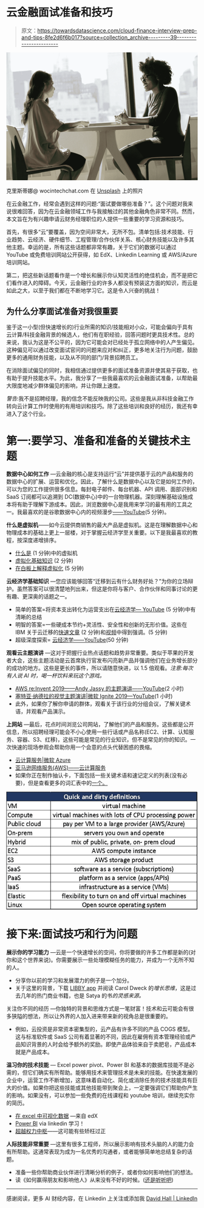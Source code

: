 # 云金融面试准备和技巧

> 原文：<https://towardsdatascience.com/cloud-finance-interview-prep-and-tips-8fe2d6f6b017?source=collection_archive---------39----------------------->

![](img/78face1452c2f2c66163451c408e62fb.png)

克里斯蒂娜@ wocintechchat.com 在 [Unsplash](https://unsplash.com/s/photos/interview?utm_source=unsplash&utm_medium=referral&utm_content=creditCopyText) 上的照片

在云金融工作，经常会遇到这样的问题:“面试要做哪些准备？”。这个问题对我来说很难回答，因为在云金融领域工作与我接触过的其他金融角色非常不同。然而，本文旨在为有兴趣申请云财务经理职位的人提供一些重要的学习资源和技巧。

首先，有很多“云”要覆盖，因为空间非常大，无所不包。清单包括:技术技能、行业趋势、云经济、硬件细节、工程管理/合作伙伴关系、核心财务技能以及许多其他主题。幸运的是，所有这些话题都非常有趣，关于它们的数据可以通过 YouTube 或免费培训网站公开获得，如 EdX、Linkedin Learning 或 AWS/Azure 培训网站。

第二，把这些新话题看作是一个增长和展示你认知灵活性的绝佳机会，而不是把它们看作进入的障碍。今天，云金融行业的许多人都没有预装这方面的知识，而云是如此之大，以至于我们都在不断地学习它。这是令人兴奋的挑战！

## 为什么分享面试准备对我很重要

鉴于这一小型(但快速增长的)行业所需的知识/技能相对小众，可能会偏向于具有云计算/科技金融背景的候选人，他们有在职经验，回答问题时更具技术性。总的来说，我认为这是不公平的，因为它可能会对已经处于孤立网络中的人产生偏见。这种偏见可以通过改变面试官问的问题来应对和纠正，更多地关注行为问题，鼓励更多的通用财务技能，以及从不同的部门/背景招聘员工。

在消除面试偏见的同时，我相信通过提供更多的面试准备资源并使其易于获取，也有助于提升技能水平。为此，我分享了一些我最喜欢的云金融面试准备，以帮助最大限度地减少群体偏见的影响，并让你跟上速度。

*警告*:我不是招聘经理，我的信念不能反映我的公司。这些是我从非科技金融工作转向云计算工作时使用的有用培训和技巧。除了这些培训和良好的经历，我还有幸进入了这个行业。

# 第一:要学习、准备和准备的关键技术主题

**数据中心如何工作** —云金融的核心是支持运行“云”并提供基于云的产品和服务的数据中心的扩展、运营和优化。因此，了解什么是数据中心以及它是如何工作的，可以为您的工作提供很多信息。每封电子邮件、每台机器、API 调用、面部识别和 SaaS 订阅都可以追溯到 DC(数据中心)中的一台物理机器。深刻理解基础设施成本将有助于理解下游成本。因此，浏览数据中心是我用来学习的最有用的工具之一。我最喜欢的是谷歌数据中心内的视频漫步[——YouTube](https://www.youtube.com/watch?v=XZmGGAbHqa0)(5 分钟)。

**什么是虚拟机**——如今云提供商销售的最大产品是虚拟机。这是在理解数据中心和物理成本的基础上更上一层楼，对于掌握云经济学至关重要。以下是我最喜欢的教程，按深度递增排序。

*   [什么是](https://www.youtube.com/watch?v=N5gworNCJuY) (1 分钟)中的虚拟机
*   [虚拟化基础知识](https://www.youtube.com/watch?v=2v_3f_jjLL4) (2 分钟)
*   [在白板上解释虚拟化](https://www.youtube.com/watch?v=FZR0rG3HKIk&t=257s) (5 分钟)

**云经济学基础知识** —您应该能够回答“迁移到云有什么财务好处？”为你的立场辩护。虽然答案可以很清楚地列出来，但这是你将与客户、合作伙伴和同事讨论的更有趣、更深奥的话题之一。

*   简单的答案=将资本支出转化为运营支出在[云经济学— YouTube](https://www.youtube.com/watch?v=kUNBx1MTwxw) (5 分钟)中有清晰的总结
*   明智的答案=一些硬成本节约+灵活性、安全性和创新的无形价值。这些在 IBM 关于云迁移的[快速文章](https://cloudacademy.com/blog/financial-benefits-of-cloud-migration/) (2 分钟)和[视频](https://www.youtube.com/watch?v=yWByEVB0VJE)中得到强调。(5 分钟)
*   超级深度探索= [云经济学——YouTube](https://www.youtube.com/watch?v=kUNBx1MTwxw)(50 分钟)

**观看云主题演讲** —这对于把握行业热点话题和趋势非常重要。类似于苹果的开发者大会，这些主题活动是云首席执行官发布闪亮新产品并强调他们在业务增长部分的成功的地方。这些是更长的事件，所以请随意快进，以 1.5 倍观看。*注意:每次有人说 AI 时，喝一杯饮料来玩这个游戏。*

*   [AWS re:Invent 2019——Andy Jassy 的主题演讲——YouTube](https://www.youtube.com/watch?v=7-31KgImGgU)(2 小时)
*   [塞特亚·纳德拉的视觉主题演讲|微软 Ignite 2019—YouTube](https://www.youtube.com/watch?v=jnUiJi4hts4)(1 小时)
*   此外，如果你了解你申请的群体，观看关于该行业的分组会议，了解关键术语，并观看产品演示。

**上网站** —最后，花点时间浏览公司网站，了解他们的产品和服务。这些都是公开信息，所以招聘经理可能会不小心使用一些行话或产品名称(EC2、计算、认知服务、容器、S3、红移)，这些可能是常见的行业知识，但不是常见的你的知识。一次快速的现场参观会帮助你用一个会意的点头代替困惑的畏缩。

*   [云计算服务|微软 Azure](https://azure.microsoft.com/en-us/)
*   [亚马逊网络服务(AWS)——云计算服务](https://aws.amazon.com/)
*   如果你正在制作抽认卡，下面包括一些关键术语和速记定义的列表(没有必要)，但是查看更多的词汇表中的[一个。](https://solutionsreview.com/cloud-platforms/glossary/)

![](img/78e77cf86f8a9ce52f61e77b16a6502b.png)

# 接下来:面试技巧和行为问题

**展示你的学习能力** —云是一个快速增长的空间，你将要做的许多工作都是新的(对你和这个世界来说)。你需要展示一些处理模糊任务的能力，并成为一个无所不知的人。

*   分享你以前的学习和发展潜力的例子是一个加分。
*   关于这里的背景，下载 [LIBBY app](https://libbyapp.com/welcome) 并阅读 Carol Dweck 的*增长思维*，这是过去几年的热门商业书籍，也是 Satya 的书*的灵感来源。*

关注你不同的经历 —你独特的背景和思维方式是一笔财富！技术和云可能会有很多狭隘的想法，所以让外界的人加入进来带来新的视角总是很重要的。

*   例如，云投资是非常资本密集型的，云产品有许多不同的产品 COGS 模型。这与标准软件或 SaaS 公司有着显著的不同，因此在雇佣有资本管理经验或产品知识背景的人时会给予额外的奖励。即使产品体验来自于卖肥皂，产品成本就是产品成本。

**温习你的技术技能** — Excel power pivot、Power BI 和基本的数据库技能不是必需的，但它们确实有所帮助。能够用技术来管理技术是未来的技能。在快速发展的企业中，运营工作不断增加，这意味着自动化、简化或消除任务的技术技能具有巨大的价值。如果你把这些技能或其他技能带到聚会上，一定要强调它们帮助你产生的影响。如果没有，可以参加一些免费的在线课程和 youtube 培训，继续充实你的简历。

*   [在 excel 中可视化数据](https://www.edx.org/course/analyzing-and-visualizing-data-with-excel-2) —来自 edX
*   [Power BI](https://www.linkedin.com/learning/power-bi-essential-training-3/create-rich-interactive-reports-with-power-bi?autoplay=true&trk=learning-course_table-of-contents_video&upsellOrderOrigin=aff_src.aff-lilpar_c.partners_pkw.1238999_plc.Digital%20Defynd%20-%20LinkedIn%20Learning_pcrid.449670_learning) via linkedin 学习！
*   [超越权力中枢](https://www.youtube.com/watch?v=CjSm5sI3z8o)——这可能有些矫枉过正

**人际技能非常重要** —这里有很多工程师，所以展示影响有技术头脑的人的能力会有所帮助。这通常表现为成为一名优秀的沟通者，或者能够简单地总结复杂的话题。

*   准备一些你帮助商业伙伴进行清晰分析的例子，或者你如何影响他们的想法。
*   读《如何赢得朋友和影响他人》从来没有不好的时候。([还是听听吧](https://www.youtube.com/watch?v=63oDXrAtWtU))

____

感谢阅读，更多 AI 财经内容，在 Linkedin 上关注或添加我 [David Hall | LinkedIn](https://www.linkedin.com/in/david-hall-19160218/)